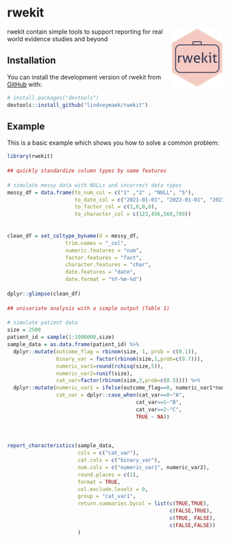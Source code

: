 
# rwekit

<!-- badges: start -->
 <img src="man/figures/logo.png" align="right" height="139" alt="" />
<!-- badges: end -->

rwekit contain simple tools to support reporting for real world evidence studies and beyond

## Installation

You can install the development version of rwekit from [GitHub](https://github.com/) with:

``` r
# install.packages("devtools")
devtools::install_github("lindseymaek/rwekit")
```

## Example

This is a basic example which shows you how to solve a common problem:

``` r
library(rwekit)

## quickly standardize column types by name features

# simulate messy data with NULLs and incorrect data types
messy_df = data.frame(to_num_col = c("1" ,"2" , "NULL", "5"),
                      to_date_col = c("2021-01-01", "2022-01-01", "2023-01-01", "NULL"),
                      to_factor_col = c(1,0,0,0),
                      to_character_col = c(123,456,568,789))


clean_df = set_coltype_byname(d = messy_df,
                   trim.names = "_col",
                   numeric.features = "num",
                   factor.features = "fact",
                   character.features = "char",
                   date.features = "date",
                   date.format = "%Y-%m-%d")

dplyr::glimpse(clean_df)

## univariate analysis with a simple output (Table 1)

# simulate patient data
size = 2500
patient_id = sample(1:1000000,size) 
sample_data = as.data.frame(patient_id) %>%
  dplyr::mutate(outcome_flag = rbinom(size, 1, prob = c(0.1)),
                binary_var = factor(rbinom(size,1,prob=c(0.7))),
                numeric_var1=round(rchisq(size,5)),
                numeric_var2=runif(size),
                cat_var=factor(rbinom(size,3,prob=c(0.5)))) %>%
  dplyr::mutate(numeric_var1 = ifelse(outcome_flag==0, numeric_var1*numeric_var2,numeric_var1),
                cat_var = dplyr::case_when(cat_var==0~"A",
                                          cat_var==1~"B",
                                          cat_var==2~"C",
                                          TRUE ~ NA))



report_characteristics(sample_data,
                       cols = c("cat_var"),
                       cat.cols = c("binary_var"),
                       num.cols = c("numeric_var1", numeric_var2),
                       round.places = c(1),
                       format = TRUE,
                       col.exclude.levels = 0,
                       group = "cat_var1",
                       return.summaries.bycol = list(c(TRUE,TRUE),
                                                     c(FALSE,TRUE),
                                                     c(TRUE, FALSE),
                                                     c(FALSE,FALSE))
                       )


```

